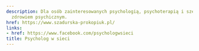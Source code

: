 ```yaml
---
description: Dla osób zainteresowanych psychologią, psychoterapią i szeroko pojętym
  zdrowiem psychicznym.
href: https://www.szadurska-prokopiuk.pl/
links:
- href: https://www.facebook.com/psychologwsieci
title: Psycholog w sieci
---
```


